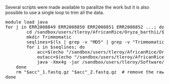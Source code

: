 Several scripts were made available to parallize the work but it is also possible to use a single loop to trim all the data.
<pre>
module load java
for j in ERR2008849 ERR2008850 ERR2008851 ERR2008852 ...; do  # list all individuals
        cd /sandbox/users/tleroy/AfricanRice/Oryza_barthii/$j
        mkdir Trimmomatic
        seqlines=$(ls | grep -v "MD5" | grep -v "Trimmomatic" | grep -v "total" | sed 's/_1.fastq.gz//g' | sed 's/_2.fastq.gz//g' | sort | uniq)
        for i in $seqlines; do
            acc=$(echo "/sandbox/users/tleroy/AfricanRice/Oryza_barthii/$j/$i")
            outacc=$(echo "/sandbox/users/tleroy/AfricanRice/Oryza_barthii/$j/Trimmomatic/$i")
            java -Xmx4g -jar /sandbox/users/tleroy/Software/Trimmomatic-0.33/trimmomatic-0.33.jar PE -threads 1 -phred33 "$acc"_1.fastq.gz "$acc"_2.fastq.gz "$outacc"_1_cleaned.fastq.gz "$outacc"_1_cleaned_unpaired.fastq.gz "$outacc"_2_cleaned.fastq.gz "$outacc"_2_cleaned_unpaired.fastq.gz ILLUMINACLIP:/sandbox/users/tleroy/Software/Trimmomatic-0.33/adapters/TruSeq3-PE-2.fa:2:30:10 LEADING:3 TRAILING:3 SLIDINGWINDOW:4:15 MINLEN:50
    done
    rm "$acc"_1.fastq.gz "$acc"_2.fastq.gz  # remove the raw data (before trimming) in order to save space
done
</pre>
